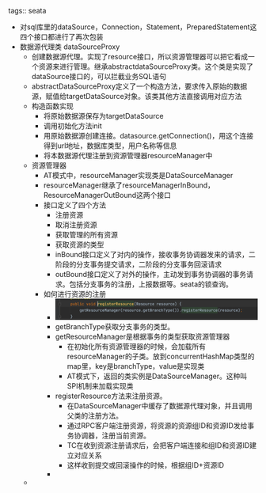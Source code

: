 tags:: seata

- 对sql库里的dataSource，Connection，Statement，PreparedStatement这四个接口都进行了再次包装
- 数据源代理类 dataSourceProxy
	- 创建数据源代理。实现了resource接口，所以资源管理器可以把它看成一个资源来进行管理。继承abstractdataSourceProxy类。这个类是实现了dataSource接口的，可以拦截业务SQL语句
	- abstractDataSourceProxy定义了一个构造方法，要求传入原始的数据源，赋值给targetDataSource对象。该类其他方法直接调用对应方法
	- 构造函数实现
		- 将原始数据源保存为targetDataSource
		- 调用初始化方法init
		- 用原始数据源创建连接。datasource.getConnection()，用这个连接得到url地址，数据库类型，用户名称等信息
		- 将本数据源代理注册到资源管理器resourceManager中
	- 资源管理器
		- AT模式中，resourceManager实现类是DataSourceManager
		- resourceManager继承了resourceManagerInBound，ResourceManagerOutBound这两个接口
		- 接口定义了四个方法
			- 注册资源
			- 取消注册资源
			- 获取管理的所有资源
			- 获取资源的类型
			- inBound接口定义了对内的操作，接收事务协调器发来的请求，二阶段的分支事务提交请求，二阶段的分支事务回滚请求
			- outBound接口定义了对外的操作，主动发到事务协调器的事务请求。包括分支事务的注册，上报数据等。seata的锁查询。
		- 如何进行资源的注册
			- ![image.png](../assets/image_1674109487392_0.png)
			- getBranchType获取分支事务的类型。
			- getResourceManager是根据事务的类型获取资源管理器
				- 在初始化所有资源管理器的时候，会加载所有resourceManager的子类。放到concurrentHashMap类型的map里，key是branchType，value是实现类
				- AT模式下，返回的类实例是DataSourceManager。这种叫SPI机制来加载实现类
			- registerResource方法来注册资源。
				- 在DataSourceManager中缓存了数据源代理对象，并且调用父类的注册方法。
				- 通过RPC客户端注册资源，将资源的资源组ID和资源ID发给事务协调器，注册当前资源。
				- TC在收到资源注册请求后，会把客户端连接和组ID和资源ID建立对应关系
				- 这样收到提交或回滚操作的时候，根据组ID+资源ID
			-
	-